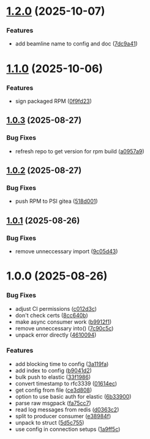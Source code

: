 # [1.2.0](https://github.com/bec-project/bec_log_ingestor/compare/v1.1.0...v1.2.0) (2025-10-07)


### Features

* add beamline name to config and doc ([7dc9a41](https://github.com/bec-project/bec_log_ingestor/commit/7dc9a4108cb6906ee530fd2687fab1e34481f173))

# [1.1.0](https://github.com/bec-project/bec_log_ingestor/compare/v1.0.3...v1.1.0) (2025-10-06)


### Features

* sign packaged RPM ([0f9fd23](https://github.com/bec-project/bec_log_ingestor/commit/0f9fd23c2a49ef0eb9b9f9a88a93944b2642f7c0))

## [1.0.3](https://github.com/bec-project/bec_log_ingestor/compare/v1.0.2...v1.0.3) (2025-08-27)


### Bug Fixes

* refresh repo to get version for rpm build ([a0957a9](https://github.com/bec-project/bec_log_ingestor/commit/a0957a9c580f13750eb2543686f261671642e18d))

## [1.0.2](https://github.com/bec-project/bec_log_ingestor/compare/v1.0.1...v1.0.2) (2025-08-27)


### Bug Fixes

* push RPM to PSI gitea ([518d001](https://github.com/bec-project/bec_log_ingestor/commit/518d0017e2e895445d53e4166f10651a1c7ca5c8))

## [1.0.1](https://github.com/bec-project/bec_log_ingestor/compare/v1.0.0...v1.0.1) (2025-08-26)


### Bug Fixes

* remove unneccessary import ([9c05d43](https://github.com/bec-project/bec_log_ingestor/commit/9c05d43f26b86de1f37dd3b946644f0e587e832c))

# 1.0.0 (2025-08-26)


### Bug Fixes

* adjust CI permissions ([c012d3c](https://github.com/bec-project/bec_log_ingestor/commit/c012d3c5eab16b279e9566c50a6aeff7451352da))
* don't check certs ([8cc640b](https://github.com/bec-project/bec_log_ingestor/commit/8cc640b7651ac44ec9f5cffb02c8613388c30032))
* make async consumer work ([b9912f1](https://github.com/bec-project/bec_log_ingestor/commit/b9912f12b060f8c4f13a028e9795a22147059dc9))
* remove unneccessary into() ([7c90c5c](https://github.com/bec-project/bec_log_ingestor/commit/7c90c5cdc14c67e5e964e2b6b8b49c979aba3a1a))
* unpack error directly ([4610094](https://github.com/bec-project/bec_log_ingestor/commit/4610094ea0d27fbd8fabdbeb391773c400ec6972))


### Features

* add blocking time to config ([3a119fa](https://github.com/bec-project/bec_log_ingestor/commit/3a119facee5d94c09fa0eea6edead7ce6d740bcb))
* add index to config ([b9041d2](https://github.com/bec-project/bec_log_ingestor/commit/b9041d2b637f3f39e03d97e8cb619d977f8827ee))
* bulk push to elastic ([33f1986](https://github.com/bec-project/bec_log_ingestor/commit/33f19866505d250e768ce7cbd41e8f1594087f71))
* convert timestamp to rfc3339 ([01614ec](https://github.com/bec-project/bec_log_ingestor/commit/01614ec430e1aa8915fe6e559d867db577b4e1ba))
* get config from file ([ce3d808](https://github.com/bec-project/bec_log_ingestor/commit/ce3d808a6df49c36d214b294c75a201582321ef5))
* option to use basic auth for elastic ([6b33900](https://github.com/bec-project/bec_log_ingestor/commit/6b33900af5d6d48aebc5a7b3e7ca029ddf089ef5))
* parse raw msgpack ([fa75cc7](https://github.com/bec-project/bec_log_ingestor/commit/fa75cc759e7ce63cf815083fce1e5fde6d75655f))
* read log messages from redis ([d0363c2](https://github.com/bec-project/bec_log_ingestor/commit/d0363c2422e5c9e3212e3174a35fbb9cc145f2ec))
* split to producer consumer ([e38984f](https://github.com/bec-project/bec_log_ingestor/commit/e38984fbacf0b975d201eb51d6dfde126c15fdbf))
* unpack to struct ([5d5c755](https://github.com/bec-project/bec_log_ingestor/commit/5d5c7557238e104d2d608a5ef49ca2b12f4b5653))
* use config in connection setups ([1a9ff5c](https://github.com/bec-project/bec_log_ingestor/commit/1a9ff5c42cc12d888305fef125bc594e561a83b9))
